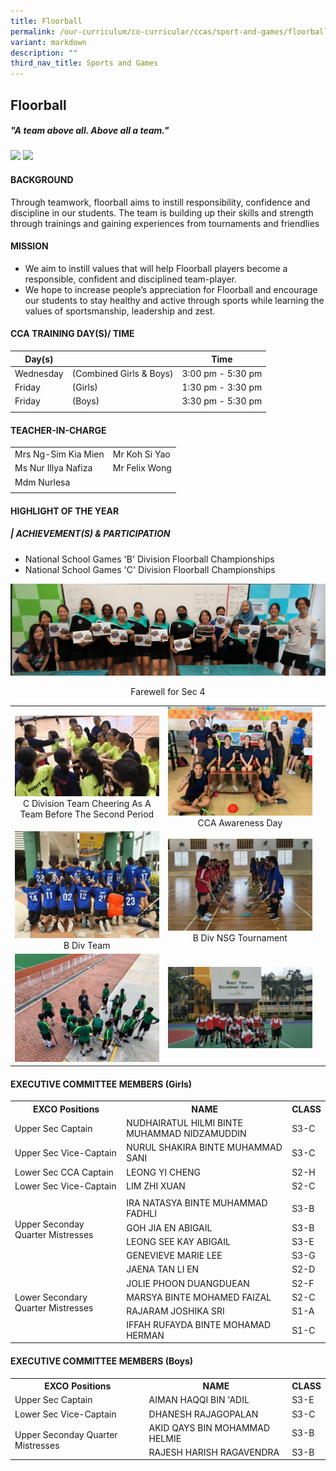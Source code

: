 ```yaml
---
title: Floorball
permalink: /our-curriculum/co-curricular/ccas/sport-and-games/floorball/
variant: markdown
description: ""
third_nav_title: Sports and Games
---
```

## **Floorball**

##### *"A team above all. Above all a team."*

![](/images/CCA%20Page/Group%20Photo/floorball%20_formal.jpg)
![](/images/CCA%20Page/Group%20Photo/hockey%20_formal.jpg)

#### BACKGROUND

Through teamwork, floorball aims to instill responsibility, confidence and discipline in our students. The team is building up their skills and strength through trainings and gaining experiences from tournaments and friendlies

#### MISSION

*   We aim to instill values that will help Floorball players become a responsible, confident and disciplined team-player.
*   We hope to increase people’s appreciation for Floorball and encourage our students to stay healthy and active through sports while learning the values of sportsmanship, leadership and zest.

#### CCA TRAINING DAY(S)/ TIME

| Day(s) |  | Time|
| --- | --- | --- | 
| Wednesday |(Combined Girls &amp; Boys)| 3:00 pm - 5:30 pm |
| Friday | (Girls) | 1:30 pm - 3:30 pm|
| Friday | (Boys) | 3:30 pm - 5:30 pm|
| | |

#### TEACHER-IN-CHARGE

| | |
| --- | --- |
| Mrs Ng-Sim Kia Mien | Mr Koh Si Yao |
| Ms Nur Illya Nafiza | Mr Felix Wong |
| Mdm Nurlesa|  
| | |


#### HIGHLIGHT OF THE YEAR

##### | **ACHIEVEMENT(S) &amp; PARTICIPATION**

* National School Games 'B' Division Floorball Championships
* National School Games 'C' Division Floorball Championships

<img src="/images/CCA%20Page/Sports%20&amp;%20Games/Floorball/farewell%20for%20sec%204.png"><br><center> Farewell for Sec 4 </center>

<table>
	<tbody>
		<tr>
		<td width="50%">
			<img src="/images/C-Division-Team-cheering-as-a-team-before-the-second-period.jpg"> <br> <center>C Division Team Cheering As A Team Before The Second Period </center>
		</td>
		<td> 
			<img src="/images/WhatsApp-Image-2019-11-23-at-83704-AM.jpeg"> <br> <center>CCA Awareness Day </center>
		</td>
	</tr>
	<tr>
		<td width="50%">
			<img src="/images/CCA%20Page/Sports%20&amp;%20Games/Floorball/2023%20b%20div%20nsg%202.png"> <br> <center>B Div Team</center>
		</td>
		<td width="50%">
				<img src="/images/CCA%20Page/Sports%20&amp;%20Games/Floorball/2023%20b%20div%20nsg.png"> <br> <center> B Div NSG Tournament </center>
		</td>
	</tr>
		<tr> 
		<td> <img src="/images/hockey-4-ready-for-the-game-1024x768.jpg"></td> 
		<td> <img src="/images/IMG_3677-300x169.jpg"> </td>
		<td> <img src="/images/IMG_3675-300x225.jpg"> </td>
	</tr>
</tbody></table>

#### EXECUTIVE COMMITTEE MEMBERS (Girls)

<table>
	<tbody><tr>
		<th> EXCO Positions </th>
		<th> NAME </th>
		<th> CLASS </th>
	</tr>
	<tr>
		<td> Upper Sec Captain </td>
		<td> NUDHAIRATUL HILMI BINTE MUHAMMAD NIDZAMUDDIN </td>
		<td> S3-C </td>
	</tr>
	<tr>
		<td> Upper Sec Vice-Captain </td>
		<td> NURUL SHAKIRA BINTE MUHAMMAD SANI</td>
		<td> S3-C </td>
	</tr>
	<tr>
		<td> Lower Sec CCA Captain </td>
		<td> LEONG YI CHENG </td>
		<td> S2-H </td>
	</tr>
<tr>
		<td> Lower Sec Vice-Captain </td>
		<td> LIM ZHI XUAN </td>
		<td> S2-C </td>
	</tr>
	<tr> <td colspan="3"></td></tr>
	<tr>
		<td rowspan="4"> Upper Seconday Quarter Mistresses </td>
		<td> IRA NATASYA BINTE MUHAMMAD FADHLI </td>
		<td> S3-B </td>
	</tr>
	<tr>
		<td> GOH JIA EN ABIGAIL </td>
		<td> S3-B </td>
	</tr>
<tr>
		<td> LEONG SEE KAY ABIGAIL </td>
		<td> S3-E </td>
	</tr>
<tr>
		<td> GENEVIEVE MARIE LEE </td>
		<td> S3-G </td>
	</tr>
<tr> 
		<td rowspan="5"> Lower Secondary Quarter Mistresses </td>
		<td> JAENA TAN LI EN</td>
		<td> S2-D </td>
	</tr>
	<tr>
		<td> JOLIE PHOON DUANGDUEAN </td>
		<td> S2-F </td>
	</tr>
<tr>
		<td> MARSYA BINTE MOHAMED FAIZAL </td>
		<td> S2-C </td>
	</tr>

<tr>
		<td> RAJARAM JOSHIKA SRI </td>
		<td> S1-A </td>
	</tr>

<tr>
		<td> IFFAH RUFAYDA BINTE MOHAMAD HERMAN </td>
		<td> S1-C </td>
	</tr>
		<tr></tr>
	<tr></tr>
</tbody></table>

#### EXECUTIVE COMMITTEE MEMBERS (Boys)

<table>
	<tbody><tr>
		<th> EXCO Positions </th>
		<th> NAME </th>
		<th> CLASS </th>
	</tr>
	<tr>
		<td> Upper Sec Captain </td>
		<td> AIMAN HAQQI BIN 'ADIL </td>
		<td> S3-E </td>
	</tr>
	<tr>
		<td> Lower Sec Vice-Captain </td>
		<td> DHANESH RAJAGOPALAN </td>
		<td> S3-C </td>
	</tr>
			<tr>
		<td rowspan="2"> Upper Seconday Quarter Mistresses </td>
		<td> AKID QAYS BIN MOHAMMAD HELMIE </td>
		<td> S3-B </td>
	</tr>
	<tr>
		<td> RAJESH HARISH RAGAVENDRA </td>
		<td> S3-B </td>
	</tr>
		<tr></tr>
</tbody></table>
